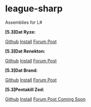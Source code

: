 league-sharp
============

Assemblies for L#

<p><b>[5.3]Dat Ryze:</b></p><a href="https://github.com/GoldenGatesPB/league-sharp/tree/master/DatRyze">Github</a>   <a href="ls://project/goldengatespb/league-sharp/datryze">Install</a>   <a href="http://www.joduska.me/forum/topic/16899-dat-ryze-the-rogue-mage-1002-updated-for-52/">Forum Post</a>

<p><b>[5.3]Dat Renekton:</b></p><a href="https://github.com/GoldenGatesPB/league-sharp/tree/master/DatRenekton">Github</a>   <a href="ls://project/goldengatespb/league-sharp/datrenekton">Install</a>   <a href="http://www.joduska.me/forum/topic/22808-dat-renekton-the-butcher-of-the-sands-updated-for-52/">Forum Post</a>

<p><b>[5.3]Dat Brand:</b></p><a href="https://github.com/GoldenGatesPB/league-sharp/tree/master/DatBrand">Github</a>   <a href="ls://project/goldengatespb/league-sharp/datbrand"> Install</a>   <a href="http://www.joduska.me/forum/topic/24375-dat-brand-the-burning-vengeance-updated-for-52/">Forum Post</a>

<p><b>[5.3]Pentakill Zed:</b></p><a href="https://github.com/GoldenGatesPB/league-sharp/tree/master/PentakillZed">Github</a>   <a href="ls://project/goldengatespb/league-sharp/datbrand"> Install</a>   <a href="http://www.joduska.me/forum/topic/24375-dat-brand-the-burning-vengeance-updated-for-52/">Forum Post Coming Soon</a>
